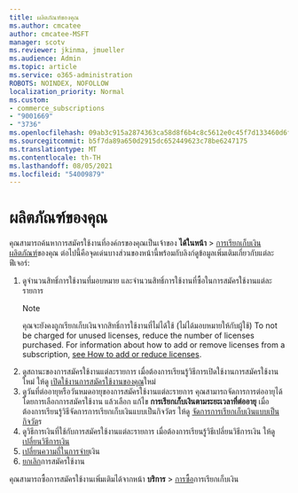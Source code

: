 ```yaml
---
title: ผลิตภัณฑ์ของคุณ
ms.author: cmcatee
author: cmcatee-MSFT
manager: scotv
ms.reviewer: jkinma, jmueller
ms.audience: Admin
ms.topic: article
ms.service: o365-administration
ROBOTS: NOINDEX, NOFOLLOW
localization_priority: Normal
ms.custom:
- commerce_subscriptions
- "9001669"
- "3736"
ms.openlocfilehash: 09ab3c915a2874363ca58d8f6b4c8c5612e0c45f7d133460d6fc61bfacc8ab4f
ms.sourcegitcommit: b5f7da89a650d2915dc652449623c78be6247175
ms.translationtype: MT
ms.contentlocale: th-TH
ms.lasthandoff: 08/05/2021
ms.locfileid: "54009879"
---
```

# <a name="your-products"></a>ผลิตภัณฑ์ของคุณ

คุณสามารถค้นหาการสมัครใช้งานที่องค์กรของคุณเป็นเจ้าของ **ได้ในหน้า**  >  [การเรียกเก็บเงินผลิตภัณฑ์](https://go.microsoft.com/fwlink/p/?linkid=842054)ของคุณ ต่อไปนี้คือจุดเด่นบางส่วนของหน้านี้พร้อมกับลิงก์ดูข้อมูลเพิ่มเติมเกี่ยวกับแต่ละฟีเจอร์:

1. ดูจํานวนสิทธิ์การใช้งานที่มอบหมาย และจํานวนสิทธิ์การใช้งานที่ซื้อในการสมัครใช้งานแต่ละรายการ
    > [!NOTE]
    > คุณจะยังคงถูกเรียกเก็บเงินจากสิทธิ์การใช้งานที่ไม่ได้ใช้ (ไม่ได้มอบหมายให้กับผู้ใช้) To not be charged for unused licenses, reduce the number of licenses purchased. For information about how to add or remove licenses from a subscription, [see How to add or reduce licenses](https://docs.microsoft.com/alchemyinsights/how-to-add-or-reduce-licenses).
2. ดูสถานะของการสมัครใช้งานแต่ละรายการ เมื่อต้องการเรียนรู้วิธีการเปิดใช้งานการสมัครใช้งานใหม่ ให้ดู [เปิดใช้งานการสมัครใช้งานของคุณ](reactivate-your-subscription.md)ใหม่
3. ดูวันที่ต่ออายุหรือวันหมดอายุของการสมัครใช้งานแต่ละรายการ คุณสามารถจัดการการต่ออายุได้โดยการเลือกการสมัครใช้งาน แล้วเลือก แก้ไข **การเรียกเก็บเงินตามระยะเวลาที่ต่ออายุ** เมื่อต้องการเรียนรู้วิธีจัดการการเรียกเก็บเงินแบบเป็นกิจวัตร ให้ดู [จัดการการเรียกเก็บเงินแบบเป็นกิจวัต](manage-auto-renewal.md)ร
4. ดูวิธีการเงินที่ใช้กับการสมัครใช้งานแต่ละรายการ เมื่อต้องการเรียนรู้วิธีเปลี่ยนวิธีการเงิน ให้ดู[เปลี่ยนวิธีการเงิน](change-payment-method.md)
5. [เปลี่ยนความถี่ในการจ่าย](change-how-often-you-pay.md)เงิน
6. [ยกเลิก](https://go.microsoft.com/fwlink/?linkid=2119113)การสมัครใช้งาน

คุณสามารถซื้อการสมัครใช้งานเพิ่มเติมได้จากหน้า **บริการ**  >  [การซื้อ](https://go.microsoft.com/fwlink/p/?linkid=868433)การเรียกเก็บเงิน